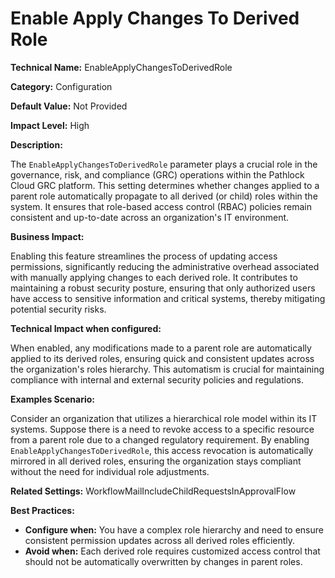 # Enable Apply Changes To Derived Role

**Technical Name:** EnableApplyChangesToDerivedRole

**Category:** Configuration

**Default Value:** Not Provided

**Impact Level:** High

**Description:**

The `EnableApplyChangesToDerivedRole` parameter plays a crucial role in the governance, risk, and compliance (GRC) operations within the Pathlock Cloud GRC platform. This setting determines whether changes applied to a parent role automatically propagate to all derived (or child) roles within the system. It ensures that role-based access control (RBAC) policies remain consistent and up-to-date across an organization's IT environment.

**Business Impact:**

Enabling this feature streamlines the process of updating access permissions, significantly reducing the administrative overhead associated with manually applying changes to each derived role. It contributes to maintaining a robust security posture, ensuring that only authorized users have access to sensitive information and critical systems, thereby mitigating potential security risks.

**Technical Impact when configured:**

When enabled, any modifications made to a parent role are automatically applied to its derived roles, ensuring quick and consistent updates across the organization's roles hierarchy. This automatism is crucial for maintaining compliance with internal and external security policies and regulations.

**Examples Scenario:**

Consider an organization that utilizes a hierarchical role model within its IT systems. Suppose there is a need to revoke access to a specific resource from a parent role due to a changed regulatory requirement. By enabling `EnableApplyChangesToDerivedRole`, this access revocation is automatically mirrored in all derived roles, ensuring the organization stays compliant without the need for individual role adjustments.

**Related Settings:** WorkflowMailIncludeChildRequestsInApprovalFlow

**Best Practices:** 

- **Configure when:** You have a complex role hierarchy and need to ensure consistent permission updates across all derived roles efficiently.
- **Avoid when:** Each derived role requires customized access control that should not be automatically overwritten by changes in parent roles.